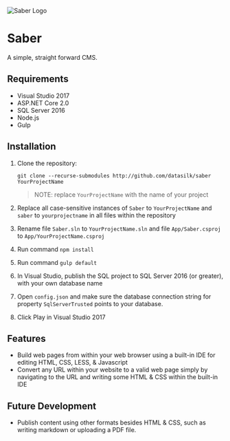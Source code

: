 ![Saber Logo](http://www.markentingh.com/projects/saber/logo.png)

# Saber

A simple, straight forward CMS.

## Requirements

* Visual Studio 2017
* ASP.NET Core 2.0
* SQL Server 2016
* Node.js
* Gulp

## Installation

1. Clone the repository:

    ```git clone --recurse-submodules http://github.com/datasilk/saber YourProjectName```

	> NOTE: replace `YourProjectName` with the name of your project

2. Replace all case-sensitive instances of `Saber` to `YourProjectName` and `saber` to `yourprojectname` in all files within the repository
3. Rename file `Saber.sln` to `YourProjectName.sln` and file `App/Saber.csproj` to `App/YourProjectName.csproj`
2. Run command ```npm install```
3. Run command ```gulp default```
4. In Visual Studio, publish the SQL project to SQL Server 2016 (or greater), with your own database name
5. Open `config.json` and make sure the database connection string for property `SqlServerTrusted` points to your database.
6. Click Play in Visual Studio 2017


## Features
* Build web pages from within your web browser using a built-in IDE for editing HTML, CSS, LESS, & Javascript
* Convert any URL within your website to a valid web page simply by navigating to the URL and writing some HTML & CSS within the built-in IDE

## Future Development
* Publish content using other formats besides HTML & CSS, such as writing markdown or uploading a PDF file.